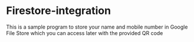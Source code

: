 # Firestore-integration
This is a sample program to store your name and mobile number in Google File Store which you can access later with the provided QR code
